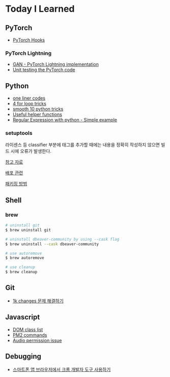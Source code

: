# Today I Learned

## PyTorch

* [PyTorch Hooks](./pytorch/pytorch_hooks/pytorch_hooks.py)

### PyTorch Lightning

* [GAN - PyTorch Lightning implementation](./pytorch/pytorch_lightning/gan/gan.py)
* [Unit testing the PyTorch code](./pytorch/testing/how_to_test_if_pytorch_code_is_working_as_intended.md)

## Python

* [one liner codes](./python/one_liner.py)
* [4 for loop tricks](./python/4_for_loop_tricks.py)
* [smooth 10 python tricks](./python/smooth_10_tricks.py)
* [Useful helper functions](./python/useful_helper_functions.py)
* [Regular Expression with python - Simple example](./python/regex/simple_regex.py)

### setuptools

라이센스 등 classifier 부분에 태그를 추가할 때에는 내용을 정확히 작성하지 않으면 빌드 시에 오류가 발생한다.

[참고 자료](https://pypi.org/classifiers/)

[배포 관련](https://rampart81.github.io/post/python_package_publish/)

[패키징 방법](https://data-newbie.tistory.com/770)

## Shell

### brew

```bash
# uninstall git
$ brew uninstall git

# uninstall dbeaver-community by using --cask flag
$ brew uninstall --cask dbeaver-community

# use autoremove
$ brew autoremove

# use cleanup
$ brew cleanup
```

## Git

* [1k changes 문제 해결하기](./Git/solve_1k.md)

## Javascript

* [DOM class list](./javascript/DOM_classList/DOM_classList.md)
* [PM2 commands](./javascript/pm2/pm2_commands.md)
* [Audio permission issue](./javascript/audio_permission_for_autoplay/README.md)

## Debugging

* [스마트폰 앱 브라우저에서 크롬 개발자 도구 사용하기](https://medium.com/cashwalk/%EC%8A%A4%EB%A7%88%ED%8A%B8%ED%8F%B0-%EC%95%B1-%EB%B8%8C%EB%9D%BC%EC%9A%B0%EC%A0%80%EC%97%90%EC%84%9C-%ED%81%AC%EB%A1%AC-%EA%B0%9C%EB%B0%9C%EC%9E%90-%EB%8F%84%EA%B5%AC-%EC%82%AC%EC%9A%A9%ED%95%98%EA%B8%B0-c6a34d9aeb02)

